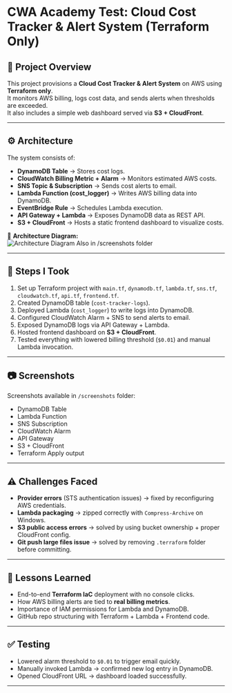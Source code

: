 # CWA Academy Test: Cloud Cost Tracker & Alert System (Terraform Only)

## 📌 Project Overview
This project provisions a **Cloud Cost Tracker & Alert System** on AWS using **Terraform only**.  
It monitors AWS billing, logs cost data, and sends alerts when thresholds are exceeded.  
It also includes a simple web dashboard served via **S3 + CloudFront**.

---

## ⚙️ Architecture
The system consists of:
- **DynamoDB Table** → Stores cost logs.
- **CloudWatch Billing Metric + Alarm** → Monitors estimated AWS costs.
- **SNS Topic & Subscription** → Sends cost alerts to email.
- **Lambda Function (cost_logger)** → Writes AWS billing data into DynamoDB.
- **EventBridge Rule** → Schedules Lambda execution.
- **API Gateway + Lambda** → Exposes DynamoDB data as REST API.
- **S3 + CloudFront** → Hosts a static frontend dashboard to visualize costs.

📌 **Architecture Diagram:**  
![Architecture Diagram](architecture_diagram.png) Also in /screenshots folder

---

## 🚀 Steps I Took
1. Set up Terraform project with `main.tf`, `dynamodb.tf`, `lambda.tf`, `sns.tf`, `cloudwatch.tf`, `api.tf`, `frontend.tf`.
2. Created DynamoDB table (`cost-tracker-logs`).
3. Deployed Lambda (`cost_logger`) to write logs into DynamoDB.
4. Configured CloudWatch Alarm + SNS to send alerts to email.
5. Exposed DynamoDB logs via API Gateway + Lambda.
6. Hosted frontend dashboard on **S3 + CloudFront**.
7. Tested everything with lowered billing threshold (`$0.01`) and manual Lambda invocation.

---

## 📷 Screenshots
Screenshots available in `/screenshots` folder:
- DynamoDB Table
- Lambda Function
- SNS Subscription
- CloudWatch Alarm
- API Gateway
- S3 + CloudFront
- Terraform Apply output

---

## ⚠️ Challenges Faced
- **Provider errors** (STS authentication issues) → fixed by reconfiguring AWS credentials.  
- **Lambda packaging** → zipped correctly with `Compress-Archive` on Windows.  
- **S3 public access errors** → solved by using bucket ownership + proper CloudFront config.  
- **Git push large files issue** → solved by removing `.terraform` folder before committing.  

---

## 🎯 Lessons Learned
- End-to-end **Terraform IaC** deployment with no console clicks.  
- How AWS billing alerts are tied to **real billing metrics**.  
- Importance of IAM permissions for Lambda and DynamoDB.  
- GitHub repo structuring with Terraform + Lambda + Frontend code.  

---

## ✅ Testing
- Lowered alarm threshold to `$0.01` to trigger email quickly.  
- Manually invoked Lambda → confirmed new log entry in DynamoDB.  
- Opened CloudFront URL → dashboard loaded successfully.  

---

